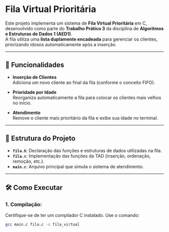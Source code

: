 # Fila Virtual Prioritária

Este projeto implementa um sistema de **Fila Virtual Prioritária** em C, desenvolvido como parte do **Trabalho Prático 3** da disciplina de **Algoritmos e Estruturas de Dados 1 (AED1)**.  
A fila utiliza uma **lista duplamente encadeada** para gerenciar os clientes, priorizando idosos automaticamente após a inserção.

---

## 🚀 **Funcionalidades**

- **Inserção de Clientes**  
  Adiciona um novo cliente ao final da fila (conforme o conceito FIFO).  

- **Prioridade por Idade**  
  Reorganiza automaticamente a fila para colocar os clientes mais velhos no início.  

- **Atendimento**  
  Remove o cliente mais prioritário da fila e exibe sua idade no terminal.  

---

## 📂 **Estrutura do Projeto**

- **`fila.h`**: Declaração das funções e estruturas de dados utilizadas na fila.  
- **`fila.c`**: Implementação das funções da TAD (inserção, ordenação, remoção, etc.).  
- **`main.c`**: Arquivo principal que simula o sistema de atendimento.  

---

## 🛠 **Como Executar**

### 1. Compilação:
Certifique-se de ter um compilador C instalado. Use o comando:  
```bash
gcc main.c fila.c -o fila_virtual
